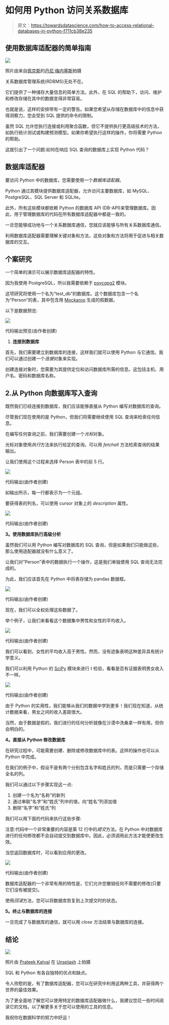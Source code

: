 # 如何用 Python 访问关系数据库

> 原文：<https://towardsdatascience.com/how-to-access-relational-databases-in-python-f711cb38e235>

## 使用数据库适配器的简单指南

![](img/f50d023761dedc34230ed9e3b53d3d68.png)

照片由来自[佩克斯](https://www.pexels.com/photo/photo-of-turned-on-laptop-computer-943096/?utm_content=attributionCopyText&utm_medium=referral&utm_source=pexels)的[丹尼·梅内塞斯](https://www.pexels.com/@danny-meneses-340146?utm_content=attributionCopyText&utm_medium=referral&utm_source=pexels)拍摄

关系数据库管理系统(RDBMS)无处不在。

它们提供了一种储存大量信息的简单方法。此外，在 SQL 的帮助下，访问、维护和修改存储在其中的数据变得非常容易。

也就是说，这样的安排带有一定的警告。如果您希望从存储在数据库中的信息中获得洞察力，您会受到 SQL 提供的命令的限制。

虽然 SQL 允许您执行连接或利用聚合函数，但它不提供执行更高级技术的方法，如执行统计测试或构建预测模型。如果你希望执行这样的操作，你将需要 Python 的帮助。

这就引出了一个问题:如何在响应 SQL 查询的数据库上实现 Python 代码？

## 数据库适配器

要访问 Python 中的数据库，您需要使用一个*数据库适配器*。

Python 通过其模块提供数据库适配器，允许访问主要数据库，如 MySQL、PostgreSQL、SQL Server 和 SQLite。

此外，所有这些模块都依赖 Python 的数据库 API (DB-API)来管理数据库。因此，用于管理数据库的代码在所有数据库适配器中都是一致的。

一旦您能够成功地与一个关系数据库通信，您就应该能够与所有关系数据库通信。

利用数据库适配器需要理解关键对象和方法，这些对象和方法将用于促进与相关数据库的交互。

## 个案研究

一个简单的演示可以展示数据库适配器的特性。

因为我使用 PostgreSQL，所以我需要依赖于 [psycopg2](https://pypi.org/project/psycopg2/) 模块。

这项研究将使用一个名为“test_db”的数据库。这个数据库包含一个名为“Person”的表，其中包含用 [Mockaroo](https://www.mockaroo.com/) 生成的假数据。

以下是数据预览:

![](img/3bbda030a75e454f5212ac988227b509.png)

代码输出预览(由作者创建)

1.  **连接到数据库**

首先，我们需要建立到数据库的连接，这样我们就可以使用 Python 与它通信。我们可以通过创建一个*连接*对象来实现。

创建连接对象时，您需要为其提供定位和访问数据库所需的信息。这包括主机、用户名、密码和数据库名称。

## 2.从 Python 向数据库写入查询

既然我们已经连接到数据库，我们应该能够直接从 Python 编写对数据库的查询。

尽管我们现在使用的是 Python，但我们将需要继续使用 SQL 查询来检索任何信息。

在编写任何查询之前，我们需要创建一个*光标*对象。

光标对象使用*执行*方法来执行给定的查询。可以用 *fetchall* 方法检索查询的结果输出。

让我们使用这个过程来选择 Person 表中的前 5 行。

![](img/ec34b59e22a474144198c36b7d48a160.png)

代码输出(由作者创建)

如输出所示，每一行都表示为一个元组。

要获得表的列名，可以使用 cursor 对象上的 *description* 属性。

![](img/28140287eb998d2465bff32819a3c6de.png)

代码输出(由作者创建)

**3。使用数据库执行高级分析**

虽然我们可以用 Python 编写对数据库的 SQL 查询，但是如果我们只能做这些，那么使用适配器就没有什么意义了。

让我们对“Person”表中的数据执行一个操作，这是我们单独使用 SQL 查询无法完成的。

为此，我们应该首先在 Python 中将表存储为 pandas 数据框。

![](img/8a5b1ea4522eb17ffd22b9ad86611eb7.png)

代码输出(由作者创建)

现在，我们可以全权处理这些数据了。

举个例子，让我们来看看这个数据集中男性和女性的平均收入。

![](img/63f68abde7e9c3e51945d7c7829b47d0.png)

代码输出(由作者创建)

我们可以看到，女性的平均收入高于男性。然而，没有迹象表明这种差异具有统计学意义。

我们可以利用 Python 的 [SciPy](https://docs.scipy.org/doc/scipy/) 模块来进行 t 检验，看看是否有证据表明男女收入不一样。

![](img/8117b5f29f0f21115547eb8cfe6e606c.png)

代码输出(由作者创建)

由于 Python 的实用性，我们能够从我们的数据中学到更多！我们现在知道，从统计数据来看，男女之间的收入差距很大。

当然，由于数据是假的，我们进行的任何分析就像在沙漠中洗桑拿一样有用，但你会明白的。

**4。直接从 Python 修改数据库**

在研究过程中，可能需要创建、删除或修改数据库中的表。这样的操作也可以从 Python 中完成。

在我们的例子中，假设不是有两个分别包含名字和姓氏的列，而是只需要一个存储全名的列。

我们可以通过以下步骤实现这一点:

1.  创建一个名为“名称”的新列
2.  通过串联“名字”和“姓氏”列中的值，向“姓名”列添加值
3.  删除“名字”和“姓氏”列

我们可以用下面的代码来执行这些步骤:

注意:代码中一个非常重要的内容是第 12 行中的*提交*方法。在 Python 中对数据库进行的任何修改都不会自动提交到数据库中。因此，必须调用此方法才能使更改生效。

当您返回数据库时，可以看到应用的更改。

![](img/41a165253202690d732a085f9f4031bc.png)

代码输出(由作者创建)

数据库适配器的一个非常有用的特性是，它们允许您撤销任何不需要的修改(只要它们没有被提交)。

使用*回滚*方法，您可以将数据库恢复到上次提交时的状态。

**5。终止与数据库的连接**

一旦完成了与数据库的通信，就可以用 *close* 方法结束与数据库的连接。

## 结论

![](img/e479957605983e530b95f4af46e9ffc2.png)

照片由 [Prateek Katyal](https://unsplash.com/@prateekkatyal?utm_source=medium&utm_medium=referral) 在 [Unsplash](https://unsplash.com?utm_source=medium&utm_medium=referral) 上拍摄

SQL 和 Python 有各自独特的优点和缺点。

令人欣慰的是，有了数据库适配器，您可以在研究中利用这两种工具，并获得两个世界的最佳效果。

为了更全面地了解您可以使用特定的数据库适配器做什么，我建议您花一些时间阅读它的文档，以了解更多关于您可以使用的工具的信息。

我祝你在数据科学的努力中好运！